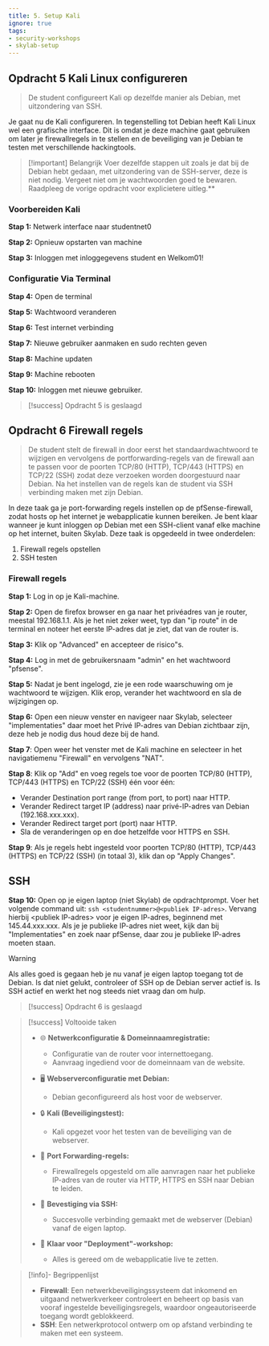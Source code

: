 ```yaml
---
title: 5. Setup Kali
ignore: true
tags: 
- security-workshops
- skylab-setup
---
```


## Opdracht 5 Kali Linux configureren
> De student configureert Kali op dezelfde manier als Debian, met uitzondering van SSH.

Je gaat nu de Kali configureren. In tegenstelling tot Debian heeft Kali Linux wel een grafische interface. Dit is omdat je deze machine gaat gebruiken om later je firewallregels in te stellen en de beveiliging van je Debian te testen met verschillende hackingtools.

> [!important] Belangrijk
> Voer dezelfde stappen uit zoals je dat bij de Debian hebt gedaan, met uitzondering van de SSH-server, deze is niet nodig. Vergeet niet om je wachtwoorden goed te bewaren. Raadpleeg de vorige opdracht voor explicietere uitleg.**

### Voorbereiden Kali
**Stap 1:** Netwerk interface naar studentnet0

**Stap 2:** Opnieuw opstarten van machine

**Stap 3:** Inloggen met inloggegevens student en Welkom01!

### Configuratie Via Terminal
**Stap 4:** Open de terminal

**Stap 5:** Wachtwoord veranderen

**Stap 6:** Test internet verbinding

**Stap 7:** Nieuwe gebruiker aanmaken en sudo rechten geven

**Stap 8:** Machine updaten

**Stap 9:** Machine rebooten

**Stap 10:** Inloggen met nieuwe gebruiker.

> [!success] Opdracht 5 is geslaagd

## Opdracht 6 Firewall regels
> De student stelt de firewall in door eerst het standaardwachtwoord te wijzigen en vervolgens de portforwarding-regels van de firewall aan te passen voor de poorten TCP/80 (HTTP), TCP/443 (HTTPS) en TCP/22 (SSH) zodat deze verzoeken worden doorgestuurd naar Debian. Na het instellen van de regels kan de student via SSH verbinding maken met zijn Debian.

In deze taak ga je port-forwarding regels instellen op de pfSense-firewall, zodat hosts op het internet je webapplicatie kunnen bereiken. Je bent klaar wanneer je kunt inloggen op Debian met een SSH-client vanaf elke machine op het internet, buiten Skylab. Deze taak is opgedeeld in twee onderdelen:

1. Firewall regels opstellen
2. SSH testen

### Firewall regels
**Stap 1:** Log in op je Kali-machine.

**Stap 2:** Open de firefox browser en ga naar het privéadres van je router, meestal 192.168.1.1. Als je het niet zeker weet, typ dan "ip route" in de terminal en noteer het eerste IP-adres dat je ziet, dat van de router is.

**Stap 3:** Klik op "Advanced" en accepteer de risico"s.

**Stap 4:** Log in met de gebruikersnaam "admin" en het wachtwoord "pfsense".

**Stap 5:** Nadat je bent ingelogd, zie je een rode waarschuwing om je wachtwoord te wijzigen. Klik erop, verander het wachtwoord en sla de wijzigingen op.

**Stap 6:** Open een nieuw venster en navigeer naar Skylab, selecteer "implementaties" daar moet het Privé IP-adres van Debian zichtbaar zijn, deze heb je nodig dus houd deze bij de hand.

**Stap 7**: Open weer het venster met de Kali machine en selecteer in het navigatiemenu "Firewall" en vervolgens "NAT".

**Stap 8**: Klik op "Add" en voeg regels toe voor de poorten TCP/80 (HTTP), TCP/443 (HTTPS) en TCP/22 (SSH) één voor één:

- Verander Destination port range (from port, to port) naar HTTP.
- Verander Redirect target IP (address) naar privé-IP-adres van Debian (192.168.xxx.xxx).
- Verander Redirect target port (port) naar HTTP.
- Sla de veranderingen op en doe hetzelfde voor HTTPS en SSH.

**Stap 9**: Als je regels hebt ingesteld voor poorten TCP/80 (HTTP), TCP/443 (HTTPS) en TCP/22 (SSH) (in totaal 3), klik dan op "Apply Changes".

## SSH
**Stap 10:** Open op je eigen laptop (niet Skylab) de opdrachtprompt. Voer het volgende command uit: `ssh <studentnummer>@<publiek IP-adres>`. Vervang hierbij \<publiek IP-adres\> voor je eigen IP-adres, beginnend met 145.44.xxx.xxx. Als je je publieke IP-adres niet weet, kijk dan bij "Implementaties" en zoek naar pfSense, daar zou je publieke IP-adres moeten staan.

> [!warning]
> Als alles goed is gegaan heb je nu vanaf je eigen laptop toegang tot de Debian. Is dat niet gelukt, controleer of SSH op de Debian server actief is. Is SSH actief en werkt het nog steeds niet vraag dan om hulp.

> [!success] Opdracht 6 is geslaagd

> [!success] Voltooide taken
> - 🌐 **Netwerkconfiguratie & Domeinnaamregistratie:**
>   - Configuratie van de router voor internettoegang.
>   - Aanvraag ingediend voor de domeinnaam van de website.
> 
> - 🖥️ **Webserverconfiguratie met Debian:**
>   - Debian geconfigureerd als host voor de webserver.
> 
> - 🔒 **Kali (Beveiligingstest):**
>   - Kali opgezet voor het testen van de beveiliging van de webserver.
> 
> - 🚪 **Port Forwarding-regels:**
>   - Firewallregels opgesteld om alle aanvragen naar het publieke IP-adres van de router via HTTP, HTTPS en SSH naar Debian te leiden.
> 
> - 🔗 **Bevestiging via SSH:**
>   - Succesvolle verbinding gemaakt met de webserver (Debian) vanaf de eigen laptop.
> 
> - 🚀 **Klaar voor "Deployment"-workshop:**
>   - Alles is gereed om de webapplicatie live te zetten.

> [!info]- Begrippenlijst
>- **Firewall**: Een netwerkbeveiligingssysteem dat inkomend en uitgaand netwerkverkeer controleert en beheert op basis van vooraf ingestelde beveiligingsregels, waardoor ongeautoriseerde toegang wordt geblokkeerd.
>- **SSH**: Een netwerkprotocol ontwerp om op afstand verbinding te maken met een systeem.
